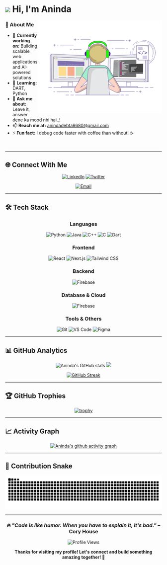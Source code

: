 # <img src="https://raw.githubusercontent.com/MartinHeinz/MartinHeinz/master/wave.gif" width="30px"> Hi, I'm **Aninda**

<div align="center">

  
</div>

<img align="right" alt="Coding" width="400" src="https://raw.githubusercontent.com/devSouvik/devSouvik/master/gif3.gif">

### 🚀 About Me

- 🔭 **Currently working on:** Building scalable web applications and AI-powered solutions
- 🌱 **Learning:** DART, Python
- 💬 **Ask me about:** Leave it, answer dene ka mood nhi hai..!
- 📫 **Reach me at:** [anindadebta8680@gmail.com](mailto:anindadebta8680@gmail.com)
- ⚡ **Fun fact:** I debug code faster with coffee than without! ☕

<br clear="right"/>

---

## 🌐 Connect With Me

<div align="center">
  
[![LinkedIn](https://img.shields.io/badge/LinkedIn-0077B5?style=for-the-badge&logo=linkedin&logoColor=white)](https://www.linkedin.com/in/aninda01/)
[![Twitter](https://img.shields.io/badge/Twitter-1DA1F2?style=for-the-badge&logo=twitter&logoColor=white)](https://twitter.com/aninda_handle)

[![Email](https://img.shields.io/badge/Email-D14836?style=for-the-badge&logo=gmail&logoColor=white)](mailto:anindadebta8680@gmail.com)

</div>

---

## 🛠️ Tech Stack

<div align="center">

### Languages
![Python](https://img.shields.io/badge/Python-3776AB?style=for-the-badge&logo=python&logoColor=white)
![Java](https://img.shields.io/badge/Java-ED8B00?style=for-the-badge&logo=java&logoColor=white)
![C++](https://img.shields.io/badge/C%2B%2B-00599C?style=for-the-badge&logo=c%2B%2B&logoColor=white)
![C](https://img.shields.io/badge/C-00599C?style=for-the-badge&logo=c&logoColor=white)
![Dart](https://img.shields.io/badge/Dart-0175C2?style=for-the-badge&logo=dart&logoColor=white)

### Frontend
![React](https://img.shields.io/badge/React-20232A?style=for-the-badge&logo=react&logoColor=61DAFB)
![Next.js](https://img.shields.io/badge/Next.js-000000?style=for-the-badge&logo=nextdotjs&logoColor=white)
![Tailwind CSS](https://img.shields.io/badge/Tailwind_CSS-38B2AC?style=for-the-badge&logo=tailwind-css&logoColor=white)

### Backend
![Firebase](https://img.shields.io/badge/Firebase-039BE5?style=for-the-badge&logo=Firebase&logoColor=white)

### Database & Cloud
![Firebase](https://img.shields.io/badge/Firebase-039BE5?style=for-the-badge&logo=Firebase&logoColor=white)

### Tools & Others
![Git](https://img.shields.io/badge/Git-F05032?style=for-the-badge&logo=git&logoColor=white)
![VS Code](https://img.shields.io/badge/VS_Code-007ACC?style=for-the-badge&logo=visual-studio-code&logoColor=white)
![Figma](https://img.shields.io/badge/Figma-F24E1E?style=for-the-badge&logo=figma&logoColor=white)

</div>

---

## 📊 GitHub Analytics

<div align="center">
  
<img height="180em" src="https://github-readme-stats.vercel.app/api?username=aninda8680&show_icons=true&count_private=true&hide_border=true&title_color=00D9FF&icon_color=00D9FF&text_color=c9d1d9&bg_color=0d1117" alt="Aninda's GitHub stats" />

<img height="180em" src="https://github-readme-stats.vercel.app/api/top-langs/?username=aninda8680&layout=compact&hide_border=true&title_color=00D9FF&text_color=c9d1d9&bg_color=0d1117" />

</div>

<div align="center">
  
[![GitHub Streak](https://streak-stats.demolab.com/?user=aninda8680&theme=dark&hide_border=true&stroke=00D9FF&ring=00D9FF&fire=00D9FF&currStreakLabel=00D9FF)](https://git.io/streak-stats)

</div>

---

## 🏆 GitHub Trophies

<div align="center">
  
[![trophy](https://github-profile-trophy.vercel.app/?username=aninda8680&theme=radical&no-frame=true&no-bg=false&margin-w=4)](https://github.com/ryo-ma/github-profile-trophy)

</div>

---

## 📈 Activity Graph

<div align="center">
  
[![Aninda's github activity graph](https://github-readme-activity-graph.vercel.app/graph?username=aninda8680&bg_color=0d1117&color=00d9ff&line=00d9ff&point=ffffff&area=true&hide_border=true)](https://github.com/ashutosh00710/github-readme-activity-graph)

</div>

---

## 🐍 Contribution Snake

<div align="center">
  
<picture>
  <source media="(prefers-color-scheme: dark)" srcset="https://github.com/aninda8680/aninda8680/blob/output/github-contribution-grid-snake-dark.svg" />
  <source media="(prefers-color-scheme: light)" srcset="https://github.com/aninda8680/aninda8680/blob/output/github-contribution-grid-snake.svg" />
  <img alt="github contribution snake" src="https://github.com/aninda8680/aninda8680/blob/output/github-contribution-grid-snake.svg" />
</picture>

</div>


---

<div align="center">
  
### 🔥 *"Code is like humor. When you have to explain it, it's bad."* – Cory House

![Profile Views](https://komarev.com/ghpvc/?username=aninda8680&color=blueviolet&style=flat-square&label=Profile+Views)

**Thanks for visiting my profile! Let's connect and build something amazing together! 🚀**

</div>
